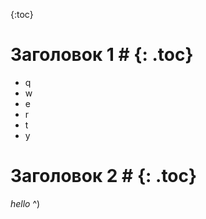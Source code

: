 ---
---

{:toc}

# Заголовок 1 # {: .toc}
* q
* w
* e
* r
* t
* y

# Заголовок 2 # {: .toc}
*hello* ^)